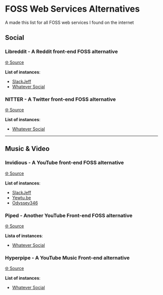 # FOSS Web Services Alternatives

A made this list for all FOSS web services I found on the internet

## Social

### Libreddit - A Reddit front-end FOSS alternative

[🌐 Source](https://github.com/libreddit/libreddit)

**List of instances**:

- [SlackJeff](https://libreddit.slackjeff.com.br)
- [Whatever Social](https://discuss.whatever.social/)

### NITTER - A Twitter front-end FOSS alternative

[🌐 Source](https://github.com/zedeus/nitter)

**List of instances**:

- [Whatever Social](https://read.whatever.social/)

---

## Music & Video

### Invidious - A YouTube front-end FOSS alternative

[🌐 Source](https://github.com/iv-org/invidious)

**List of instances**:

- [SlackJeff](https://invidious.slackjeff.com.br)
- [Yewtu.be](https://yewtu.be)
- [Odyssey346](https://inv.odyssey346.dev/)

### Piped - Another YouTube Front-end FOSS alternative

[🌐 Source](https://github.com/TeamPiped/Piped)

**Lista of instances**:

- [Whatever Social](https://watch.whatever.social/)

### Hyperpipe - A YouTube Music Front-end alternative

[🌐 Source](https://codeberg.org/Hyperpipe/Hyperpipe)

**List of instances**:

- [Whatever Social](https://listen.whatever.social/)
